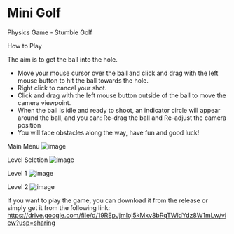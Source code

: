 # Mini Golf
 Physics Game - Stumble Golf
 
 How to Play
 
 The aim is to get the ball into the hole.
 
- Move your mouse cursor over the ball and click and drag with the left mouse button to hit the ball towards the hole.
- Right click to cancel your shot.
- Click and drag with the left mouse button outside of the ball to move the camera viewpoint.
- When the ball is idle and ready to shoot, an indicator circle will appear around the ball, and you can:
  Re-drag the ball and Re-adjust the camera position
- You will face obstacles along the way, have fun and good luck!


Main Menu
![image](https://github.com/PrimeHyAce/Mini-Golf/assets/77986121/2919c020-317a-4715-868a-11ac54676df5)

Level Seletion
![image](https://github.com/PrimeHyAce/Mini-Golf/assets/77986121/c1b919fb-8052-45c8-a69e-698653f2879b)

Level 1
![image](https://github.com/PrimeHyAce/Mini-Golf/assets/77986121/cdbdc873-2262-4133-ae25-cc4c958041e3)

Level 2
![image](https://github.com/PrimeHyAce/Mini-Golf/assets/77986121/9bb9f93e-aba5-4ca7-ab8a-0fc71d7d6d3d)


If you want to play the game, you can download it from the release or simply get it from the following link:
https://drive.google.com/file/d/19REpJjmIoj5kMxv8bRqTWldYdz8W1mLw/view?usp=sharing
  
 
 

